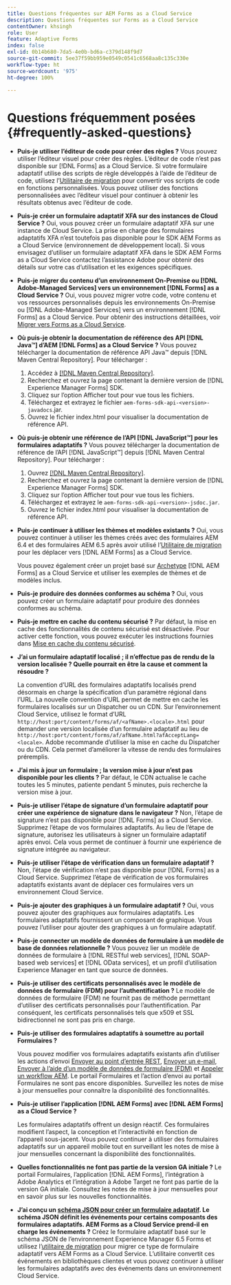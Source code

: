 ```yaml
---
title: Questions fréquentes sur AEM Forms as a Cloud Service
description: Questions fréquentes sur Forms as a Cloud Service
contentOwner: khsingh
role: User
feature: Adaptive Forms
index: false
exl-id: 0b14b680-7da5-4e0b-bd6a-c379d148f9d7
source-git-commit: 5ee37f59bb959e0549c0541c6568aa8c135c330e
workflow-type: ht
source-wordcount: '975'
ht-degree: 100%

---
```


# Questions fréquemment posées {#frequently-asked-questions}

* **Puis-je utiliser l’éditeur de code pour créer des règles ?**
Vous pouvez utiliser l’éditeur visuel pour créer des règles. L’éditeur de code n’est pas disponible sur [!DNL Forms] as a Cloud Service. Si votre formulaire adaptatif utilise des scripts de règle développés à l’aide de l’éditeur de code, utilisez l’[Utilitaire de migration](migrate-to-forms-as-a-cloud-service.md) pour convertir vos scripts de code en fonctions personnalisées. Vous pouvez utiliser des fonctions personnalisées avec l’éditeur visuel pour continuer à obtenir les résultats obtenus avec l’éditeur de code.

* **Puis-je créer un formulaire adaptatif XFA sur des instances de Cloud Service ?**
Oui, vous pouvez créer un formulaire adaptatif XFA sur une instance de Cloud Service. La prise en charge des formulaires adaptatifs XFA n’est toutefois pas disponible pour le SDK AEM Forms as a Cloud Service (environnement de développement local). Si vous envisagez d’utiliser un formulaire adaptatif XFA dans le SDK AEM Forms as a Cloud Service contactez l’assistance Adobe pour obtenir des détails sur votre cas d’utilisation et les exigences spécifiques.

<!-- * **Can I use an XDP as a Document of Record (DoR) template? Is Forms Designer included in AEM Forms as a Cloud Service license?** 

  Yes, you can use an XDP as a Document of Record template on Cloud Service instances. However, support to use XDP as a Document of Record template is not available for AEM Forms as a Cloud Service SDK (Local development environment). -->

* **Puis-je migrer du contenu d’un environnement On-Premise ou [!DNL Adobe-Managed Services] vers un environnement [!DNL Forms] as a Cloud Service ?**
Oui, vous pouvez migrer votre code, votre contenu et vos ressources personnalisés depuis les environnements On-Premise ou [!DNL Adobe-Managed Services] vers un environnement [!DNL Forms] as a Cloud Service. Pour obtenir des instructions détaillées, voir [Migrer vers Forms as a Cloud Service](migrate-to-forms-as-a-cloud-service.md).

<!-- You can use package manager or Experience Manager UI to [export and import Forms and related assets](import-export-forms-templates.md), use the migration utility to make your existing assets compatible with [!DNL Forms] as a Cloud Service, use the [Best Practices Analyzer](https://experienceleague.adobe.com/docs/experience-manager-cloud-service/moving/cloud-migration/best-practices-analyzer/overview-best-practices-analyzer.html?lang=en#best-practices-analyzer) tool to find the features and APIs that require changes and updated before migration, and use the [Content Transfer Tools](https://docs.adobe.com/content/help/en/experience-manager-cloud-service/moving/home.html) to move your custom code without refactoring it. -->

* **Où puis-je obtenir la documentation de référence des API [!DNL Java™] d’AEM [!DNL Forms] as a Cloud Service ?**
Vous pouvez télécharger la documentation de référence API Java™ depuis [!DNL Maven Central Repository]. Pour télécharger :
   1. Accédez à [[!DNL Maven Central Repository]](https://mvnrepository.com/artifact/com.adobe.aem/aem-forms-sdk-api).
   1. Recherchez et ouvrez la page contenant la dernière version de [!DNL Experience Manager Forms] SDK.
   1. Cliquez sur l’option Afficher tout pour vue tous les fichiers.
   1. Téléchargez et extrayez le fichier `aem-forms-sdk-api-<version>-javadocs`.jar.
   1. Ouvrez le fichier index.html pour visualiser la documentation de référence API.

* **Où puis-je obtenir une référence de l’API [!DNL JavaScript™] pour les formulaires adaptatifs ?**
Vous pouvez télécharger la documentation de référence de l’API [!DNL JavaScript™] depuis [!DNL  Maven Central Repository]. Pour télécharger :
   1. Ouvrez [[!DNL Maven Central Repository]](https://mvnrepository.com/artifact/com.adobe.aem/aem-forms-sdk-api).
   1. Recherchez et ouvrez la page contenant la dernière version de [!DNL Experience Manager Forms] SDK.
   1. Cliquez sur l’option Afficher tout pour vue tous les fichiers.
   1. Téléchargez et extrayez le `aem-forms-sdk-api-<version>-jsdoc.jar`.
   1. Ouvrez le fichier index.html pour visualiser la documentation de référence API.

* **Puis-je continuer à utiliser les thèmes et modèles existants ?**
Oui, vous pouvez continuer à utiliser les thèmes créés avec des formulaires AEM 6.4 et des formulaires AEM 6.5 après avoir utilisé l’[Utilitaire de migration](migrate-to-forms-as-a-cloud-service.md) pour les déplacer vers [!DNL AEM Forms] as a Cloud Service.

  Vous pouvez également créer un projet basé sur [Archetype](setup-local-development-environment.md#forms-cloud-service-local-development-environment) [!DNL AEM Forms] as a Cloud Service et utiliser les exemples de thèmes et de modèles inclus.

* **Puis-je produire des données conformes au schéma ?**
Oui, vous pouvez créer un formulaire adaptatif pour produire des données conformes au schéma.

<!-- * **Can I pass custom parameters to the prefill service?**
Custom parameters are planned for an upcoming release. -->

* **Puis-je mettre en cache du contenu sécurisé ?**
Par défaut, la mise en cache des fonctionnalités de contenu sécurisé est désactivée. Pour activer cette fonction, vous pouvez exécuter les instructions fournies dans [Mise en cache du contenu sécurisé](https://experienceleague.adobe.com/docs/experience-manager-dispatcher/using/configuring/permissions-cache.html?lang=fr).

* **J’ai un formulaire adaptatif localisé ; il n’effectue pas de rendu de la version localisée ? Quelle pourrait en être la cause et comment la résoudre ?**

  La convention d’URL des formulaires adaptatifs localisés prend désormais en charge la spécification d’un paramètre régional dans l’URL. La nouvelle convention d’URL permet de mettre en cache les formulaires localisés sur un Dispatcher ou un CDN. Sur l’environnement Cloud Service, utilisez le format d’URL `http://host:port/content/forms/af/<afName>.<locale>.html` pour demander une version localisée d’un formulaire adaptatif au lieu de `http://host:port/content/forms/af/afName.html?afAcceptLang=<locale>`. Adobe recommande d’utiliser la mise en cache du Dispatcher ou du CDN. Cela permet d’améliorer la vitesse de rendu des formulaires préremplis.

* **J’ai mis à jour un formulaire ; la version mise à jour n’est pas disponible pour les clients ?**
Par défaut, le CDN actualise le cache toutes les 5 minutes, patiente pendant 5 minutes, puis recherche la version mise à jour.

* **Puis-je utiliser l’étape de signature d’un formulaire adaptatif pour créer une expérience de signature dans le navigateur ?**
Non, l’étape de signature n’est pas disponible pour [!DNL Forms] as a Cloud Service. Supprimez l’étape de vos formulaires adaptatifs. Au lieu de l’étape de signature, autorisez les utilisateurs à signer un formulaire adaptatif après envoi. Cela vous permet de continuer à fournir une expérience de signature intégrée au navigateur.

* **Puis-je utiliser l’étape de vérification dans un formulaire adaptatif ?**
Non, l’étape de vérification n’est pas disponible pour [!DNL Forms] as a Cloud Service. Supprimez l’étape de vérification de vos formulaires adaptatifs existants avant de déplacer ces formulaires vers un environnement Cloud Service.

* **Puis-je ajouter des graphiques à un formulaire adaptatif ?**
Oui, vous pouvez ajouter des graphiques aux formulaires adaptatifs. Les formulaires adaptatifs fournissent un composant de graphique. Vous pouvez l’utiliser pour ajouter des graphiques à un formulaire adaptatif.

* **Puis-je connecter un modèle de données de formulaire à un modèle de base de données relationnelle ?**
Vous pouvez lier un modèle de données de formulaire à [!DNL RESTful web services], [!DNL SOAP-based web services] et [!DNL OData services], et un profil d’utilisation Experience Manager en tant que source de données. <!--Support to connect a Form Data Model with a relational database is not available.-->

* **Puis-je utiliser des certificats personnalisés avec le modèle de données de formulaire (FDM) pour l’authentification ?**
Le modèle de données de formulaire (FDM) ne fournit pas de méthode permettant d’utiliser des certificats personnalisés pour l’authentification. Par conséquent, les certificats personnalisés tels que x509 et SSL bidirectionnel ne sont pas pris en charge.

* **Puis-je utiliser des formulaires adaptatifs à soumettre au portail Formulaires ?**

  Vous pouvez modifier vos formulaires adaptatifs existants afin d’utiliser les actions d’envoi [Envoyer au point d’entrée REST](configuring-submit-actions.md#submit-to-rest-endpoint), [Envoyer un e-mail](configuring-submit-actions.md#send-email), [Envoyer à l’aide d’un modèle de données de formulaire (FDM)](configuring-submit-actions.md#submit-using-form-data-model) et [Appeler un workflow AEM](configuring-submit-actions.md#invoke-an-aem-workflow). Le portail Formulaires et l’action d’envoi au portail Formulaires ne sont pas encore disponibles. Surveillez les notes de mise à jour mensuelles pour connaître la disponibilité des fonctionnalités.

* **Puis-je utiliser l’application [!DNL AEM Forms] avec [!DNL AEM Forms] as a Cloud Service ?**

  Les formulaires adaptatifs offrent un design réactif. Ces formulaires modifient l’aspect, la conception et l’interactivité en fonction de l’appareil sous-jacent. Vous pouvez continuer à utiliser des formulaires adaptatifs sur un appareil mobile tout en surveillant les notes de mise à jour mensuelles concernant la disponibilité des fonctionnalités.

* **Quelles fonctionnalités ne font pas partie de la version GA initiale ?**
Le portail Formulaires, l’application [!DNL AEM Forms], l’intégration à Adobe Analytics et l’intégration à Adobe Target ne font pas partie de la version GA initiale. Consultez les notes de mise à jour mensuelles pour en savoir plus sur les nouvelles fonctionnalités.

* **J’ai conçu un [schéma JSON pour créer un formulaire adaptatif](adaptive-form-json-schema-form-model.md). Le schéma JSON définit les événements pour certains composants des formulaires adaptatifs. AEM Forms as a Cloud Service prend-il en charge les événements ?**
Créez le formulaire adaptatif basé sur le schéma JSON de l’environnement Experience Manager 6.5 Forms et utilisez l’[utilitaire de migration](migrate-to-forms-as-a-cloud-service.md) pour migrer ce type de formulaire adaptatif vers AEM Forms as a Cloud Service. L’utilitaire convertit ces événements en bibliothèques clientes et vous pouvez continuer à utiliser les formulaires adaptatifs avec des événements dans un environnement Cloud Service.

<!-- 

* **Is there any AEM Forms as a Cloud Service connector for Microsoft Power Automate?**

  Yes, Adobe provides an Adobe Experience Manager connector to access [Adobe Experience Manager Forms - Communication capabilities](https://experienceleague.adobe.com/docs/experience-manager-cloud-service/content/forms/using-communications/aem-forms-cloud-service-communications-introduction.html) through Microsoft Power Automate. You can create a PDF document that is based on a form design and XML form data or create PostScript (PS), Printer Command Language (PCL), Zebra Printing Language (ZPL) and other Printer Definition Language documents. 

  You can get started with Adobe Experience Manager easily with just a few steps:

  1. Generate the Service credentials: Use Adobe Experience Manager Developer Console to [generate](https://experienceleague.adobe.com/docs/experience-manager-learn/getting-started-with-aem-headless/authentication/service-credentials.html?#generate-service-credentials) the service credentials.  
  
  1. Setup your connection: Add your service credentials to the Adobe Experience Manager Connector. You can get crdential from service credential JSON and copy these credential details to your one-time connection setup:

    * AEM Server
    * Organization ID 
    * Client ID
    * Client Secret
    * Technical Account ID
    * Meta Scopes
    * Private Key - base64 encoded keys are accepted
    * Adobe IMS Host URL

    <br> 
    
    ![Use your Service Credential JSON for credential details](assets/forms-aem-pa-connector-connection.png)

    A sample Service Credential JSON file fields mapped to Adobe Experience Manager connector for Microsoft Power Automate.

    -->
